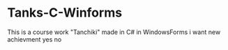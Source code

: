 # Tanks-C-Winforms
This is a course work "Tanchiki" made in C# in WindowsForms
i want new achievment
yes
no
